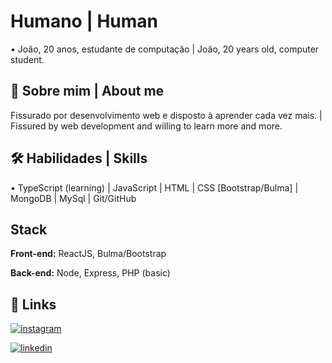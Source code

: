 
# Humano | Human

• João, 20 anos, estudante de computação | João, 20 years old, computer student.
 
## 🚀 Sobre mim | About me
Fissurado por desenvolvimento web e disposto à aprender cada vez mais. | Fissured by web development and willing to learn more and more.

## 🛠 Habilidades | Skills
• TypeScript (learning) | JavaScript | HTML | CSS [Bootstrap/Bulma] | MongoDB | MySql | Git/GitHub


## Stack

**Front-end:** ReactJS, Bulma/Bootstrap

**Back-end:** Node, Express, PHP (basic)


## 🔗 Links
[![instagram](https://img.shields.io/badge/Instagram-E4405F?style=for-the-badge&logo=instagram&logoColor=white)](https://instagram.com/eusoujoaovitor)

[![linkedin](https://img.shields.io/badge/linkedin-0A66C2?style=for-the-badge&logo=linkedin&logoColor=white)](https://www.linkedin.com/in/joão-dev)
